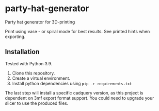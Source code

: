 # party-hat-generator
Party hat generator for 3D-printing

Print using vase - or spiral mode for best results. See printed hints when exporting.


## Installation
Tested with Python 3.9.
1. Clone this repository.
2. Create a virtual environment.
3. Install python dependencies using `pip -r requirements.txt`

The last step will install a specific cadquery version, as this project is dependent on 3mf export format support. You could need to upgrade your slicer to use the produced files.